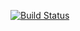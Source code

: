 [![Build Status](https://travis-ci.org/Intetaget/freddit.svg?branch=master)](https://travis-ci.org/Intetaget/freddit)